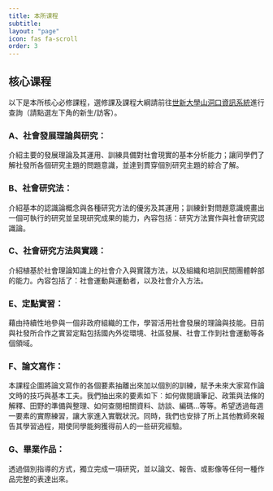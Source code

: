 ```yaml
---
title: 本所课程
subtitle: 
layout: "page"
icon: fas fa-scroll
order: 3
---
```


## 核心课程

以下是本所核心必修課程，選修課及課程大綱請前往[世新大學山洞口資訊系統](https://ap2.shu.edu.tw/STU1/Index.aspx)進行查詢（請點選左下角的新生/訪客）。

### A、社會發展理論與研究：

介紹主要的發展理論及其運用、訓練具備對社會現實的基本分析能力；讓同學們了解社發所各個研究主題的問題意識，並達到貫穿個別研究主題的綜合了解。

### B、社會研究法：

介紹基本的認識論概念與各種研究方法的優劣及其運用；訓練針對問題意識規畫出一個可執行的研究並呈現研究成果的能力，內容包括：研究方法實作與社會研究認識論。

### C、社會研究方法與實踐：

介紹植基於社會理論知識上的社會介入與實踐方法，以及組織和培訓民間團體幹部的能力。內容包括了：社會運動與運動者，以及社會介入方法。

### E、定點實習： 

藉由持續性地參與一個非政府組織的工作，學習活用社會發展的理論與技能。目前與社發所合作之實習定點包括國內外從環境、社區發展、社會工作到社會運動等各個領域。

### F、論文寫作：

本課程企圖將論文寫作的各個要素抽離出來加以個別的訓練，賦予未來大家寫作論文時的技巧與基本工夫。我們抽出來的要素如下︰如何做閱讀筆記、政策與法條的解釋、田野的準備與整理、如何查閱相關資料、訪談、編碼…等等。希望透過每週一要素的實際練習，讓大家進入實戰狀況。同時，我們也安排了所上其他教師來報告其學習過程，期使同學能夠獲得前人的一些研究經驗。

### G、畢業作品：

透過個別指導的方式，獨立完成一項研究，並以論文、報告、或影像等任何一種作品完整的表達出來。
